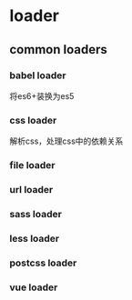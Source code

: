 # loader

## common loaders

### babel loader

将es6+装换为es5

### css loader

解析css，处理css中的依赖关系

### file loader

### url loader

### sass loader

### less loader

### postcss loader

### vue loader
